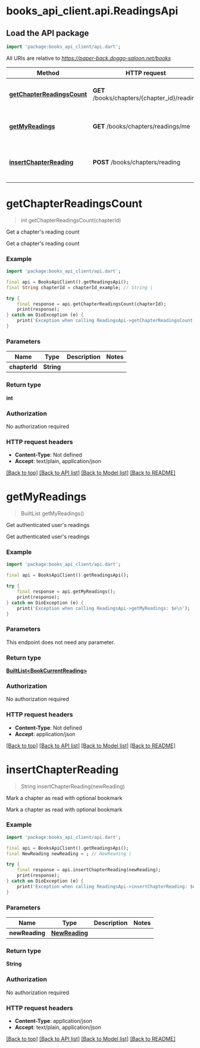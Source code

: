 # books_api_client.api.ReadingsApi

## Load the API package
```dart
import 'package:books_api_client/api.dart';
```

All URIs are relative to *https://paper-back.doggo-saloon.net/books*

Method | HTTP request | Description
------------- | ------------- | -------------
[**getChapterReadingsCount**](ReadingsApi.md#getchapterreadingscount) | **GET** /books/chapters/{chapter_id}/reading | Get a chapter&#39;s reading count
[**getMyReadings**](ReadingsApi.md#getmyreadings) | **GET** /books/chapters/readings/me | Get authenticated user&#39;s readings
[**insertChapterReading**](ReadingsApi.md#insertchapterreading) | **POST** /books/chapters/reading | Mark a chapter as read with optional bookmark


# **getChapterReadingsCount**
> int getChapterReadingsCount(chapterId)

Get a chapter's reading count

Get a chapter's reading count

### Example
```dart
import 'package:books_api_client/api.dart';

final api = BooksApiClient().getReadingsApi();
final String chapterId = chapterId_example; // String | 

try {
    final response = api.getChapterReadingsCount(chapterId);
    print(response);
} catch on DioException (e) {
    print('Exception when calling ReadingsApi->getChapterReadingsCount: $e\n');
}
```

### Parameters

Name | Type | Description  | Notes
------------- | ------------- | ------------- | -------------
 **chapterId** | **String**|  | 

### Return type

**int**

### Authorization

No authorization required

### HTTP request headers

 - **Content-Type**: Not defined
 - **Accept**: text/plain, application/json

[[Back to top]](#) [[Back to API list]](../README.md#documentation-for-api-endpoints) [[Back to Model list]](../README.md#documentation-for-models) [[Back to README]](../README.md)

# **getMyReadings**
> BuiltList<BookCurrentReading> getMyReadings()

Get authenticated user's readings

Get authenticated user's readings

### Example
```dart
import 'package:books_api_client/api.dart';

final api = BooksApiClient().getReadingsApi();

try {
    final response = api.getMyReadings();
    print(response);
} catch on DioException (e) {
    print('Exception when calling ReadingsApi->getMyReadings: $e\n');
}
```

### Parameters
This endpoint does not need any parameter.

### Return type

[**BuiltList&lt;BookCurrentReading&gt;**](BookCurrentReading.md)

### Authorization

No authorization required

### HTTP request headers

 - **Content-Type**: Not defined
 - **Accept**: application/json

[[Back to top]](#) [[Back to API list]](../README.md#documentation-for-api-endpoints) [[Back to Model list]](../README.md#documentation-for-models) [[Back to README]](../README.md)

# **insertChapterReading**
> String insertChapterReading(newReading)

Mark a chapter as read with optional bookmark

Mark a chapter as read with optional bookmark

### Example
```dart
import 'package:books_api_client/api.dart';

final api = BooksApiClient().getReadingsApi();
final NewReading newReading = ; // NewReading | 

try {
    final response = api.insertChapterReading(newReading);
    print(response);
} catch on DioException (e) {
    print('Exception when calling ReadingsApi->insertChapterReading: $e\n');
}
```

### Parameters

Name | Type | Description  | Notes
------------- | ------------- | ------------- | -------------
 **newReading** | [**NewReading**](NewReading.md)|  | 

### Return type

**String**

### Authorization

No authorization required

### HTTP request headers

 - **Content-Type**: application/json
 - **Accept**: text/plain, application/json

[[Back to top]](#) [[Back to API list]](../README.md#documentation-for-api-endpoints) [[Back to Model list]](../README.md#documentation-for-models) [[Back to README]](../README.md)

